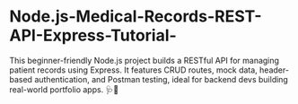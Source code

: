 # Node.js-Medical-Records-REST-API-Express-Tutorial-
This beginner-friendly Node.js project builds a RESTful API for managing patient records using Express. It features CRUD routes, mock data, header-based authentication, and Postman testing, ideal for backend devs building real-world portfolio apps. 🩺📡
